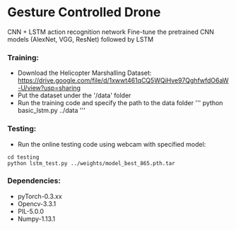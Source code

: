 # Gesture Controlled Drone
CNN + LSTM action recognition network
Fine-tune the pretrained CNN models (AlexNet, VGG, ResNet) followed by LSTM

### Training:

- Download the Helicopter Marshalling Dataset: https://drive.google.com/file/d/1xwwt461qCQ5WQiHve97QghfwfdO6aW-U/view?usp=sharing
- Put the dataset under the '/data' folder
- Run the training code and specify the path to the data folder
'''
python basic_lstm.py ../data
'''


### Testing:

- Run the online testing code using webcam with specified model:
```
cd testing
python lstm_test.py ../weights/model_best_865.pth.tar 
```

### Dependencies:
- pyTorch-0.3.xx
- Opencv-3.3.1
- PIL-5.0.0
- Numpy-1.13.1
